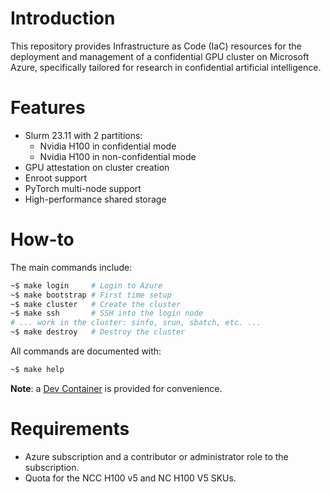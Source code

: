 # Introduction

This repository provides Infrastructure as Code (IaC) resources for the deployment and management of a confidential GPU cluster on Microsoft Azure, specifically tailored for research in confidential artificial intelligence.

# Features

- Slurm 23.11 with 2 partitions:
  - Nvidia H100 in confidential mode
  - Nvidia H100 in non-confidential mode
- GPU attestation on cluster creation
- Enroot support
- PyTorch multi-node support
- High-performance shared storage

# How-to

The main commands include:

```sh
~$ make login     # Login to Azure
~$ make bootstrap # First time setup
~$ make cluster   # Create the cluster
~$ make ssh       # SSH into the login node
# ... work in the cluster: sinfo, srun, sbatch, etc. ...
~$ make destroy   # Destroy the cluster
```

All commands are documented with:

```sh
~$ make help
```

**Note**: a [Dev Container](.devcontainer) is provided for convenience.

# Requirements

- Azure subscription and a contributor or administrator role to the subscription.
- Quota for the NCC H100 v5 and NC H100 V5 SKUs.